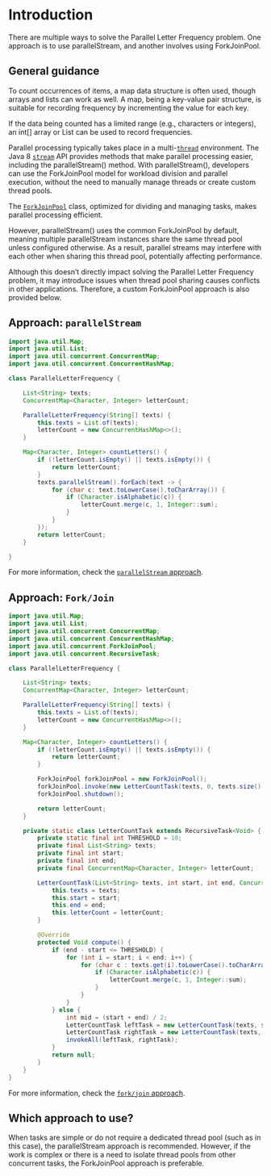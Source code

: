 # Introduction

There are multiple ways to solve the Parallel Letter Frequency problem.
One approach is to use parallelStream, and another involves using ForkJoinPool.

## General guidance

To count occurrences of items, a map data structure is often used, though arrays and lists can work as well. A map, being a key-value pair structure, is suitable for recording frequency by incrementing the value for each key.

If the data being counted has a limited range (e.g., characters or integers), an int[] array or List<Integer> can be used to record frequencies.

Parallel processing typically takes place in a multi-[`thread`][thread] environment. The Java 8 [`stream`][stream] API provides methods that make parallel processing easier, including the parallelStream() method. With parallelStream(), developers can use the ForkJoinPool model for workload division and parallel execution, without the need to manually manage threads or create custom thread pools.

The [`ForkJoinPool`][ForkJoinPool] class, optimized for dividing and managing tasks, makes parallel processing efficient.

However, parallelStream() uses the common ForkJoinPool by default, meaning multiple parallelStream instances share the same thread pool unless configured otherwise. As a result, parallel streams may interfere with each other when sharing this thread pool, potentially affecting performance.

Although this doesn’t directly impact solving the Parallel Letter Frequency problem, it may introduce issues when thread pool sharing causes conflicts in other applications. Therefore, a custom ForkJoinPool approach is also provided below.

## Approach: `parallelStream`

```java
import java.util.Map;
import java.util.List;
import java.util.concurrent.ConcurrentMap;
import java.util.concurrent.ConcurrentHashMap;

class ParallelLetterFrequency {

    List<String> texts;
    ConcurrentMap<Character, Integer> letterCount;

    ParallelLetterFrequency(String[] texts) {
        this.texts = List.of(texts);
        letterCount = new ConcurrentHashMap<>();
    }

    Map<Character, Integer> countLetters() {
        if (!letterCount.isEmpty() || texts.isEmpty()) {
            return letterCount;
        }
        texts.parallelStream().forEach(text -> {
            for (char c: text.toLowerCase().toCharArray()) {
                if (Character.isAlphabetic(c)) {
                    letterCount.merge(c, 1, Integer::sum);
                }
            }
        });
        return letterCount;
    }

}
```

For more information, check the [`parallelStream` approach][approach-parallel-stream].

## Approach: `Fork/Join`

```java
import java.util.Map;
import java.util.List;
import java.util.concurrent.ConcurrentMap;
import java.util.concurrent.ConcurrentHashMap;
import java.util.concurrent.ForkJoinPool;
import java.util.concurrent.RecursiveTask;

class ParallelLetterFrequency {

    List<String> texts;
    ConcurrentMap<Character, Integer> letterCount;

    ParallelLetterFrequency(String[] texts) {
        this.texts = List.of(texts);
        letterCount = new ConcurrentHashMap<>();
    }

    Map<Character, Integer> countLetters() {
        if (!letterCount.isEmpty() || texts.isEmpty()) {
            return letterCount;
        }

        ForkJoinPool forkJoinPool = new ForkJoinPool(); 
        forkJoinPool.invoke(new LetterCountTask(texts, 0, texts.size(), letterCount));
        forkJoinPool.shutdown();

        return letterCount;
    }

    private static class LetterCountTask extends RecursiveTask<Void> {
        private static final int THRESHOLD = 10; 
        private final List<String> texts;
        private final int start;
        private final int end;
        private final ConcurrentMap<Character, Integer> letterCount;

        LetterCountTask(List<String> texts, int start, int end, ConcurrentMap<Character, Integer> letterCount) {
            this.texts = texts;
            this.start = start;
            this.end = end;
            this.letterCount = letterCount;
        }

        @Override
        protected Void compute() {
            if (end - start <= THRESHOLD) {
                for (int i = start; i < end; i++) {
                    for (char c : texts.get(i).toLowerCase().toCharArray()) {
                        if (Character.isAlphabetic(c)) {
                            letterCount.merge(c, 1, Integer::sum);
                        }
                    }
                }
            } else {
                int mid = (start + end) / 2;
                LetterCountTask leftTask = new LetterCountTask(texts, start, mid, letterCount);
                LetterCountTask rightTask = new LetterCountTask(texts, mid, end, letterCount);
                invokeAll(leftTask, rightTask); 
            }
            return null;
        }
    }
}

```

For more information, check the [`fork/join` approach][approach-fork-join].

## Which approach to use?

When tasks are simple or do not require a dedicated thread pool (such as in this case), the parallelStream approach is recommended.
However, if the work is complex or there is a need to isolate thread pools from other concurrent tasks, the ForkJoinPool approach is preferable.

[thread]: https://docs.oracle.com/javase/8/docs/api/java/lang/Thread.html
[stream]: https://docs.oracle.com/javase/8/docs/api/java/util/stream/package-summary.html
[ForkJoinPool]: https://docs.oracle.com/javase/8/docs/api/java/util/concurrent/ForkJoinPool.html
[approach-parallel-stream]:  https://exercism.org/tracks/java/exercises/parallel-letter-frequency/approaches/parallel-stream
[approach-fork-join]:  https://exercism.org/tracks/java/exercises/parallel-letter-frequency/approaches/fork-join
